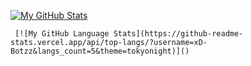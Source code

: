 [![My GitHub Stats](https://github-readme-stats.vercel.app/api/?username=xD-Botzz&count_private=true&showicons=true&theme=tokyonight)]()

     [![My GitHub Language Stats](https://github-readme-stats.vercel.app/api/top-langs/?username=xD-Botzz&langs_count=5&theme=tokyonight)]()